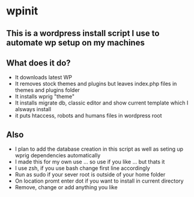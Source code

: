 # wpinit
## This is a wordpress install script I use to automate wp setup on my machines

## What does it do?
* It downloads latest WP
* It removes stock themes and plugins but leaves index.php files in themes and plugins folder
* It installs wprig "theme"
* It installs migrate db, classic editor and show current template which I alsways install
* it puts htaccess, robots and humans files in wordpress root

## Also
* I plan to add the database creation in this script as well as seting up wprig dependencies automatically
* I made this for my own use ... so use if you like ... but thats it
* I use zsh, if you use bash change first line accordingly
* Run as sudo if your sever root is outside of your home folder
* On location promt enter dot if you want to install in current directory
* Remove, change or add anything you like
